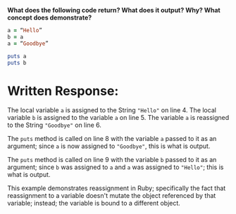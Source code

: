 **What does the following code return? What does it output? Why? What concept does demonstrate?**

```ruby
a = “Hello”
b = a
a = “Goodbye”

puts a
puts b
```

# Written Response:

The local variable `a` is assigned to the String `"Hello"` on line 4. The local variable `b` is assigned to the variable `a` on line 5. The variable `a` is reassigned to the String `"Goodbye"` on line 6.

The `puts` method is called on line 8 with the variable `a` passed to it as an argument; since `a` is now assigned to `"Goodbye"`, this is what is output.

The `puts` method is called on line 9 with the variable `b` passed to it as an argument; since `b` was assigned to `a` and `a` was assigned to `"Hello"`; this is what is output.

This example demonstrates reassignment in Ruby; specifically the fact that reassignment to a variable doesn't mutate the object referenced by that variable; instead; the variable is bound to a different object.

